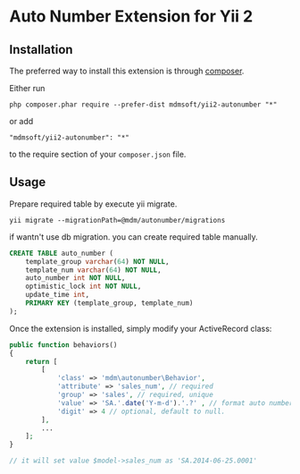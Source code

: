 Auto Number Extension for Yii 2
========================

Installation
------------

The preferred way to install this extension is through [composer](http://getcomposer.org/download/).

Either run

```
php composer.phar require --prefer-dist mdmsoft/yii2-autonumber "*"
```

or add

```
"mdmsoft/yii2-autonumber": "*"
```

to the require section of your `composer.json` file.


Usage
-----

Prepare required table by execute yii migrate.
```
yii migrate --migrationPath=@mdm/autonumber/migrations
```
if wantn't use db migration. you can create required table manually.
```sql
CREATE TABLE auto_number (
    template_group varchar(64) NOT NULL,
    template_num varchar(64) NOT NULL,
    auto_number int NOT NULL,
    optimistic_lock int NOT NULL,
    update_time int,
    PRIMARY KEY (template_group, template_num)
);
```
Once the extension is installed, simply modify your ActiveRecord class:

```php
public function behaviors()
{
	return [
		[
			'class' => 'mdm\autonumber\Behavior',
			'attribute' => 'sales_num', // required
			'group' => 'sales', // required, unique
			'value' => 'SA.'.date('Y-m-d').'.?' , // format auto number. '?' will be replaced with generated number
			'digit' => 4 // optional, default to null. 
		],
		...
	];
}

// it will set value $model->sales_num as 'SA.2014-06-25.0001'
```
